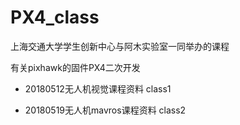 # PX4_class
上海交通大学学生创新中心与阿木实验室一同举办的课程

有关pixhawk的固件PX4二次开发

* 20180512无人机视觉课程资料 class1

* 20180519无人机mavros课程资料 class2

